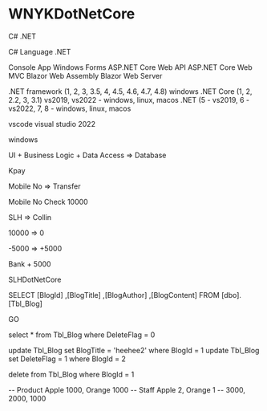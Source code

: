 # WNYKDotNetCore

C# .NET

C# Language .NET

Console App Windows Forms ASP.NET Core Web API ASP.NET Core Web MVC Blazor Web Assembly Blazor Web Server

.NET framework (1, 2, 3, 3.5, 4, 4.5, 4.6, 4.7, 4.8) windows .NET Core (1, 2, 2.2, 3, 3.1) vs2019, vs2022 - windows, linux, macos .NET (5 - vs2019, 6 - vs2022, 7, 8 - windows, linux, macos

vscode visual studio 2022

windows

UI + Business Logic + Data Access => Database

Kpay

Mobile No => Transfer

Mobile No Check 10000

SLH => Collin

10000 => 0

-5000 => +5000

Bank + 5000

SLHDotNetCore

SELECT [BlogId]
      ,[BlogTitle]
      ,[BlogAuthor]
      ,[BlogContent]
  FROM [dbo].[Tbl_Blog]

GO

select * from Tbl_Blog where DeleteFlag = 0

update Tbl_Blog set BlogTitle = 'heehee2' where BlogId = 1
update Tbl_Blog set DeleteFlag = 1 where BlogId = 2

delete from Tbl_Blog where BlogId = 1





-- Product Apple 1000, Orange 1000
-- Staff Apple 2, Orange 1
-- 3000, 2000, 1000